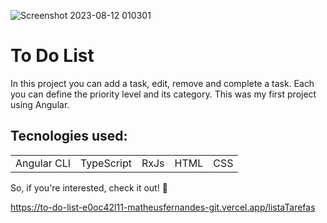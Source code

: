 ![Screenshot 2023-08-12 010301](https://github.com/matheusfernandes-git/ToDoList/assets/100592742/2f1f2145-54f0-45a6-8312-67b7497a4253)

<h1>To Do List</h1>
<p>In this project you can add a task, edit, remove and complete a task. Each you can define the priority level and its category. This was my first  project using Angular.</p>

<h2>Tecnologies used:</h2>
<table>
  <tr>
    <td>Angular CLI</td>
    <td>TypeScript</td>
    <td>RxJs</td>
    <td>HTML</td>
    <td>CSS</td>
   </tr>
   </table>
   
   So, if you're interested, check it out! 🙂
   
  https://to-do-list-e0oc42l11-matheusfernandes-git.vercel.app/listaTarefas



